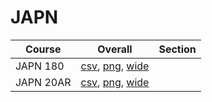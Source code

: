 # JAPN

| Course | Overall | Section |
| ------ | ------- | ------- |
| JAPN 180 | [csv](https://github.com/UCSD-Historical-Enrollment-Data/2024Summer1/blob/main/overall/JAPN%20180.csv), [png](https://raw.githubusercontent.com/UCSD-Historical-Enrollment-Data/2024Summer1/main/plot_overall/JAPN%20180.png), [wide](https://raw.githubusercontent.com/UCSD-Historical-Enrollment-Data/2024Summer1/main/plot_overall_wide/JAPN%20180.png) |  |
| JAPN 20AR | [csv](https://github.com/UCSD-Historical-Enrollment-Data/2024Summer1/blob/main/overall/JAPN%2020AR.csv), [png](https://raw.githubusercontent.com/UCSD-Historical-Enrollment-Data/2024Summer1/main/plot_overall/JAPN%2020AR.png), [wide](https://raw.githubusercontent.com/UCSD-Historical-Enrollment-Data/2024Summer1/main/plot_overall_wide/JAPN%2020AR.png) |  |

